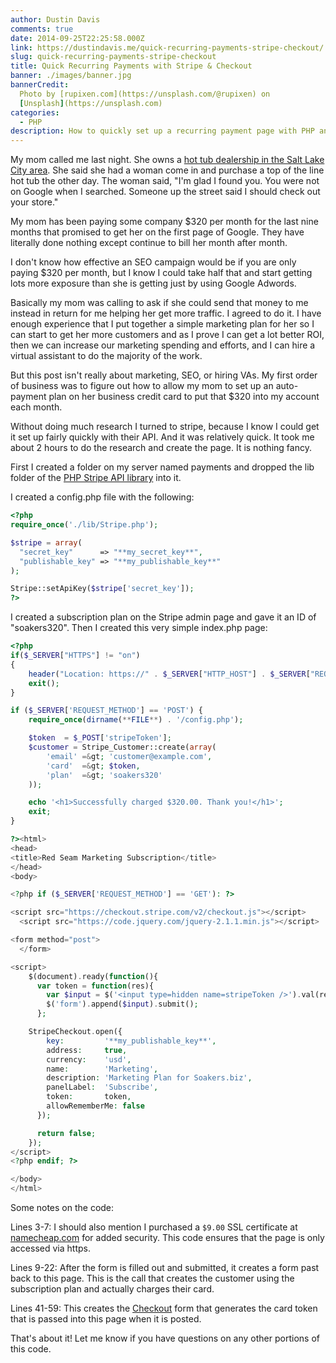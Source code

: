 ```yaml
---
author: Dustin Davis
comments: true
date: 2014-09-25T22:25:58.000Z
link: https://dustindavis.me/quick-recurring-payments-stripe-checkout/
slug: quick-recurring-payments-stripe-checkout
title: Quick Recurring Payments with Stripe & Checkout
banner: ./images/banner.jpg
bannerCredit:
  Photo by [rupixen.com](https://unsplash.com/@rupixen) on
  [Unsplash](https://unsplash.com)
categories:
  - PHP
description: How to quickly set up a recurring payment page with PHP and Stripe
---
```


My mom called me last night. She owns a
[hot tub dealership in the Salt Lake City area](http://soakers.biz). She said
she had a woman come in and purchase a top of the line hot tub the other day.
The woman said, "I'm glad I found you. You were not on Google when I searched.
Someone up the street said I should check out your store."

My mom has been paying some company \$320 per month for the last nine months
that promised to get her on the first page of Google. They have literally done
nothing except continue to bill her month after month.

I don't know how effective an SEO campaign would be if you are only paying \$320
per month, but I know I could take half that and start getting lots more
exposure than she is getting just by using Google Adwords.

Basically my mom was calling to ask if she could send that money to me instead
in return for me helping her get more traffic. I agreed to do it. I have enough
experience that I put together a simple marketing plan for her so I can start to
get her more customers and as I prove I can get a lot better ROI, then we can
increase our marketing spending and efforts, and I can hire a virtual assistant
to do the majority of the work.

But this post isn't really about marketing, SEO, or hiring VAs. My first order
of business was to figure out how to allow my mom to set up an auto-payment plan
on her business credit card to put that \$320 into my account each month.

Without doing much research I turned to stripe, because I know I could get it
set up fairly quickly with their API. And it was relatively quick. It took me
about 2 hours to do the research and create the page. It is nothing fancy.

First I created a folder on my server named payments and dropped the lib folder
of the [PHP Stripe API library](https://stripe.com/docs/libraries#php-library)
into it.

I created a config.php file with the following:

```php
<?php
require_once('./lib/Stripe.php');

$stripe = array(
  "secret_key"      => "**my_secret_key**",
  "publishable_key" => "**my_publishable_key**"
);

Stripe::setApiKey($stripe['secret_key']);
?>
```

I created a subscription plan on the Stripe admin page and gave it an ID of
"soakers320". Then I created this very simple index.php page:

```php
<?php
if($_SERVER["HTTPS"] != "on")
{
    header("Location: https://" . $_SERVER["HTTP_HOST"] . $_SERVER["REQUEST_URI"]);
    exit();
}

if ($_SERVER['REQUEST_METHOD'] == 'POST') {
    require_once(dirname(**FILE**) . '/config.php');

    $token  = $_POST['stripeToken'];
    $customer = Stripe_Customer::create(array(
        'email' =&gt; 'customer@example.com',
        'card'  =&gt; $token,
        'plan'  =&gt; 'soakers320'
    ));

    echo '<h1>Successfully charged $320.00. Thank you!</h1>';
    exit;
}

?><html>
<head>
<title>Red Seam Marketing Subscription</title>
</head>
<body>

<?php if ($_SERVER['REQUEST_METHOD'] == 'GET'): ?>

<script src="https://checkout.stripe.com/v2/checkout.js"></script>
  <script src="https://code.jquery.com/jquery-2.1.1.min.js"></script>

<form method="post">
  </form>

<script>
    $(document).ready(function(){
      var token = function(res){
        var $input = $('<input type=hidden name=stripeToken />').val(res.id);
        $('form').append($input).submit();
      };

    StripeCheckout.open({
        key:         '**my_publishable_key**',
        address:     true,
        currency:    'usd',
        name:        'Marketing',
        description: 'Marketing Plan for Soakers.biz',
        panelLabel:  'Subscribe',
        token:       token,
        allowRememberMe: false
      });

      return false;
    });
</script>
<?php endif; ?>

</body>
</html>
```

Some notes on the code:

Lines 3-7: I should also mention I purchased a `$9.00` SSL certificate at
[namecheap.com](http://namecheap.com) for added security. This code ensures that
the page is only accessed via https.

Lines 9-22: After the form is filled out and submitted, it creates a form past
back to this page. This is the call that creates the customer using the
subscription plan and actually charges their card.

Lines 41-59: This creates the [Checkout](https://stripe.com/checkout) form that
generates the card token that is passed into this page when it is posted.

That's about it! Let me know if you have questions on any other portions of this
code.
